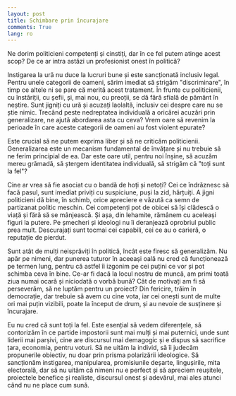 ```yaml
---
layout: post
title: Schimbare prin încurajare
comments: True
lang: ro
---
```


Ne dorim politicieni competenți și cinstiți, dar în ce fel putem atinge acest scop? De ce ar intra astăzi un profesionist onest în politică?

<!--more-->

Instigarea la ură nu duce la lucruri bune și este sancționată inclusiv legal. Pentru unele categorii de oameni, sărim imediat să strigăm "discriminare", în timp ce altele ni se pare că merită acest tratament. În frunte cu politicienii, cu înstăriții, cu șefii, și, mai nou, cu preoții, se dă fără sfială de pământ în neștire. Sunt jigniți cu ură și acuzați laolaltă, inclusiv cei despre care nu se știe nimic. Trecând peste nedreptatea individuală a oricărei acuzări prin generalizare, ne ajută abordarea asta cu ceva? Vrem oare să revenim la perioade în care aceste categorii de oameni au fost violent epurate?

Este crucial să ne putem exprima liber și să ne criticăm politicienii. Generalizarea este un mecanism fundamental de învățare și nu trebuie să ne ferim principial de ea. Dar este oare util, pentru noi înșine, să acuzăm mereu grămadă, să ștergem identitatea individuală, să strigăm că "toți sunt la fel"?

Cine ar vrea să fie asociat cu o bandă de hoți și netoți? Cei ce îndrăznesc să facă pasul, sunt imediat priviți cu suspiciune, puși la zid, hărțuiți. A jigni politicieni dă bine, în schimb, orice apreciere e văzută ca semn de partizanat politic meschin. Cei competenți pot de obicei să își clădescă o viață și fără să se mânjească. Și așa, din lehamite, rămânem cu aceleași figuri la putere. Pe șmecheri și ideologi nu îi deranjează oprobriul public prea mult. Descurajați sunt tocmai cei capabili, cei ce au o carieră, o reputație de pierdut.

Sunt atât de mulți neisprăviți în politică, încât este firesc să generalizăm. Nu apăr pe nimeni, dar punerea tuturor în aceeași oală nu cred că funcționează pe termen lung, pentru că astfel îi izgonim pe cei puțini ce vor și pot schimba ceva în bine. Ce-ar fi dacă la locul nostru de muncă, am primi toată ziua numai ocară și niciodată o vorbă bună? Cât de motivați am fi să perseverăm, să ne luptăm pentru un proiect? Din fericire, trăim în democrație, dar trebuie să avem cu cine vota, iar cei onești sunt de multe ori mai puțin vizibili, poate la început de drum, și au nevoie de susținere și încurajare.

Eu nu cred că sunt toți la fel. Este esențial să vedem diferențele, să contorizăm în ce partide impostorii sunt mai mulți și mai puternici, unde sunt liderii mai parșivi, cine are discursul mai demagogic și e dispus să sacrifice țara, economia, pentru voturi. Să ne uităm la individ, să îi judecăm propunerile obiectiv, nu doar prin prisma polarizării ideologice. Să sancționăm instigarea, manipularea, promisiunile deșarte, lingușirile, mita electorală, dar să nu uităm că nimeni nu e perfect și să apreciem reușitele, proiectele benefice și realiste, discursul onest și adevărul, mai ales atunci când nu ne place cum sună.
